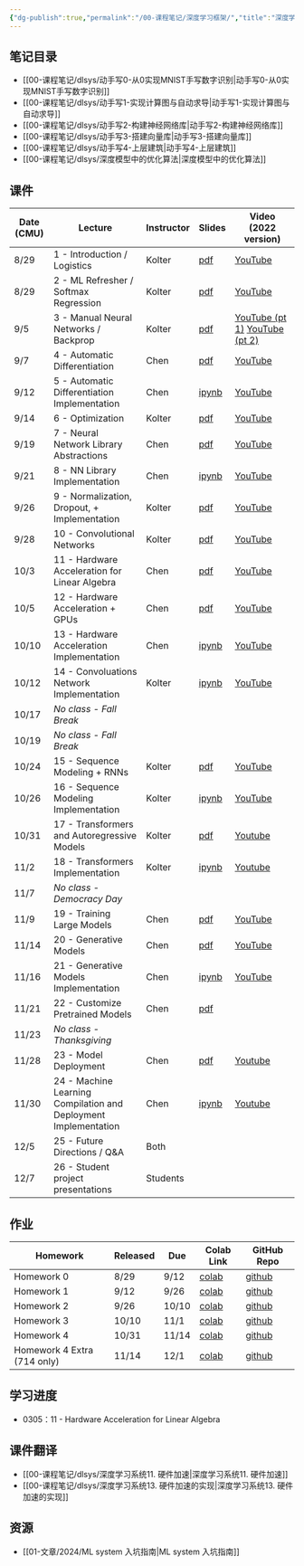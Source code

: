 ```yaml
---
{"dg-publish":true,"permalink":"/00-课程笔记/深度学习框架/","title":"深度学习框架"}
---
```



## 笔记目录

- [[00-课程笔记/dlsys/动手写0-从0实现MNIST手写数字识别\|动手写0-从0实现MNIST手写数字识别]]
- [[00-课程笔记/dlsys/动手写1-实现计算图与自动求导\|动手写1-实现计算图与自动求导]]
- [[00-课程笔记/dlsys/动手写2-构建神经网络库\|动手写2-构建神经网络库]]
- [[00-课程笔记/dlsys/动手写3-搭建向量库\|动手写3-搭建向量库]]
- [[00-课程笔记/dlsys/动手写4-上层建筑\|动手写4-上层建筑]]
- [[00-课程笔记/dlsys/深度模型中的优化算法\|深度模型中的优化算法]]

## 课件

| Date (CMU) | Lecture                                                         | Instructor | Slides                                                                                                                             | Video (2022 version)                                                                          |
| ---------- | --------------------------------------------------------------- | ---------- | ---------------------------------------------------------------------------------------------------------------------------------- | --------------------------------------------------------------------------------------------- |
| 8/29       | 1 - Introduction / Logistics                                    | Kolter     | [pdf](https://dlsyscourse.org/slides/intro.pdf)                                                                                    | [YouTube](https://youtu.be/ftP5HeOvsI0)                                                       |
| 8/29       | 2 - ML Refresher / Softmax Regression                           | Kolter     | [pdf](https://dlsyscourse.org/slides/softmax_regression.pdf)                                                                       | [YouTube](https://youtu.be/MlivXhZFbNA)                                                       |
| 9/5        | 3 - Manual Neural Networks / Backprop                           | Kolter     | [pdf](https://dlsyscourse.org/slides/manual_neural_nets.pdf)                                                                       | [YouTube (pt 1)](https://youtu.be/OyrqSYJs7NQ) [YouTube (pt 2)](https://youtu.be/JLg1HkzDsKI) |
| 9/7        | 4 - Automatic Differentiation                                   | Chen       | [pdf](https://dlsyscourse.org/slides/4-automatic-differentiation.pdf)                                                              | [YouTube](https://youtu.be/56WUlMEeAuA)                                                       |
| 9/12       | 5 - Automatic Differentiation Implementation                    | Chen       | [ipynb](https://github.com/dlsyscourse/lecture5/blob/main/5_automatic_differentiation_implementation.ipynb)                        | [YouTube](https://youtu.be/cNADlHfHQHg)                                                       |
| 9/14       | 6 - Optimization                                                | Kolter     | [pdf](https://dlsyscourse.org/slides/fc_init_opt.pdf)                                                                              | [YouTube](https://youtu.be/CukpVt-1PA4)                                                       |
| 9/19       | 7 - Neural Network Library Abstractions                         | Chen       | [pdf](https://dlsyscourse.org/slides/7-nn-framework.pdf)                                                                           | [YouTube](https://youtu.be/fzKNkS_5E6U)                                                       |
| 9/21       | 8 - NN Library Implementation                                   | Chen       | [ipynb](https://github.com/dlsyscourse/lecture8/blob/main/8_nn_library_implementation.ipynb)                                       | [YouTube](https://youtu.be/uB81vGRrH0c)                                                       |
| 9/26       | 9 - Normalization, Dropout, + Implementation                    | Kolter     | [pdf](https://dlsyscourse.org/slides/norm_reg.pdf)                                                                                 | [YouTube](https://youtu.be/ky7qiKyZmnE)                                                       |
| 9/28       | 10 - Convolutional Networks                                     | Kolter     | [pdf](https://dlsyscourse.org/slides/conv_nets.pdf)                                                                                | [YouTube](https://youtu.be/-5RPPjn0hPg)                                                       |
| 10/3       | 11 - Hardware Acceleration for Linear Algebra                   | Chen       | [pdf](https://dlsyscourse.org/slides/11-hardware-acceleration.pdf)                                                                 | [YouTube](https://youtu.be/es6s6T1bTtI)                                                       |
| 10/5       | 12 - Hardware Acceleration + GPUs                               | Chen       | [pdf](https://dlsyscourse.org/slides/12-gpu-acceleration.pdf)                                                                      | [YouTube](https://youtu.be/jYCxVirq4d0)                                                       |
| 10/10      | 13 - Hardware Acceleration Implementation                       | Chen       | [ipynb](https://github.com/dlsyscourse/lecture14/blob/main/14_hardware_acceleration_architecture_overview.ipynb)                   | [YouTube](https://youtu.be/XdhUZRXA7fg)                                                       |
| 10/12      | 14 - Convoluations Network Implementation                       | Kolter     | [ipynb](https://github.com/dlsyscourse/public_notebooks/blob/main/convolution_implementation.ipynb)                                | [YouTube](https://youtu.be/7kclgMIcMq0)                                                       |
| 10/17      | _No class - Fall Break_                                         |            |                                                                                                                                    |                                                                                               |
| 10/19      | _No class - Fall Break_                                         |            |                                                                                                                                    |                                                                                               |
| 10/24      | 15 - Sequence Modeling + RNNs                                   | Kolter     | [pdf](https://dlsyscourse.org/slides/rnns.pdf)                                                                                     | [YouTube](https://youtu.be/aI47BqLYahc)                                                       |
| 10/26      | 16 - Sequence Modeling Implementation                           | Kolter     | [ipynb](https://github.com/dlsyscourse/public_notebooks/blob/main/rnn_implementation.ipynb)                                        | [YouTube](https://youtu.be/q12VPh-bK7k)                                                       |
| 10/31      | 17 - Transformers and Autoregressive Models                     | Kolter     | [pdf](https://dlsyscourse.org/slides/transformers.pdf)                                                                             | [Youtube](https://youtu.be/IFKRf-BAqZo)                                                       |
| 11/2       | 18 - Transformers Implementation                                | Kolter     | [ipynb](https://github.com/dlsyscourse/public_notebooks/blob/main/transformer_implementation.ipynb)                                | [Youtube](https://youtu.be/OzFmKdAHJn0)                                                       |
| 11/7       | _No class - Democracy Day_                                      |            |                                                                                                                                    |                                                                                               |
| 11/9       | 19 - Training Large Models                                      | Chen       | [pdf](https://dlsyscourse.org/slides/15-training-large-models.pdf)                                                                 | [YouTube](https://youtu.be/HSzVogM5IPo)                                                       |
| 11/14      | 20 - Generative Models                                          | Chen       | [pdf](https://dlsyscourse.org/slides/16-generative-models.pdf)                                                                     | [YouTube](https://youtu.be/iIx_8_pxzhs)                                                       |
| 11/16      | 21 - Generative Models Implementation                           | Chen       | [ipynb](https://github.com/dlsyscourse/public_notebooks/blob/main/21_generative_adversarial_networks_implementation.ipynb)         | [YouTube](https://youtu.be/DmBw8SEeAc0)                                                       |
| 11/21      | 22 - Customize Pretrained Models                                | Chen       | [pdf](https://dlsyscourse.org/slides/22-augment-pretrained-models.pdf)                                                             |                                                                                               |
| 11/23      | _No class - Thanksgiving_                                       |            |                                                                                                                                    |                                                                                               |
| 11/28      | 23 - Model Deployment                                           | Chen       | [pdf](https://dlsyscourse.org/slides/23-model-deployment.pdf)                                                                      | [Youtube](https://youtu.be/jCBrUisBQ0A)                                                       |
| 11/30      | 24 - Machine Learning Compilation and Deployment Implementation | Chen       | [ipynb](https://github.com/dlsyscourse/public_notebooks/blob/main/24_machine_learning_compilation_deployment_implementation.ipynb) | [Youtube](https://youtu.be/HIwsCzdW_pw)                                                       |
| 12/5       | 25 - Future Directions / Q&A                                    | Both       |                                                                                                                                    |                                                                                               |
| 12/7       | 26 - Student project presentations                              | Students   |                                                                                                                                    |                                                                                               |

## 作业

| Homework                    | Released | Due   | Colab Link                                                                                          | GitHub Repo                                        |
| --------------------------- | -------- | ----- | --------------------------------------------------------------------------------------------------- | -------------------------------------------------- |
| Homework 0                  | 8/29     | 9/12  | [colab](https://colab.research.google.com/github/dlsyscourse/hw0/blob/master/hw0.ipynb)             | [github](https://github.com/dlsyscourse/hw0)       |
| Homework 1                  | 9/12     | 9/26  | [colab](https://colab.research.google.com/github/dlsyscourse/hw1/blob/master/hw1.ipynb)             | [github](https://github.com/dlsyscourse/hw1)       |
| Homework 2                  | 9/26     | 10/10 | [colab](https://colab.research.google.com/github/dlsyscourse/hw2/blob/master/hw2.ipynb)             | [github](https://github.com/dlsyscourse/hw2)       |
| Homework 3                  | 10/10    | 11/1  | [colab](https://colab.research.google.com/github/dlsyscourse/hw3/blob/master/hw3.ipynb)             | [github](https://github.com/dlsyscourse/hw3)       |
| Homework 4                  | 10/31    | 11/14 | [colab](https://colab.research.google.com/github/dlsyscourse/hw4/blob/master/hw4.ipynb)             | [github](https://github.com/dlsyscourse/hw4)       |
| Homework 4 Extra (714 only) | 11/14    | 12/1  | [colab](https://colab.research.google.com/github/dlsyscourse/hw4_extra/blob/master/hw4_extra.ipynb) | [github](https://github.com/dlsyscourse/hw4_extra) |

## 学习进度

- 0305：11 - Hardware Acceleration for Linear Algebra

## 课件翻译

- [[00-课程笔记/dlsys/深度学习系统11. 硬件加速\|深度学习系统11. 硬件加速]]
- [[00-课程笔记/dlsys/深度学习系统13. 硬件加速的实现\|深度学习系统13. 硬件加速的实现]]

## 资源

- [[01-文章/2024/ML system 入坑指南\|ML system 入坑指南]]
